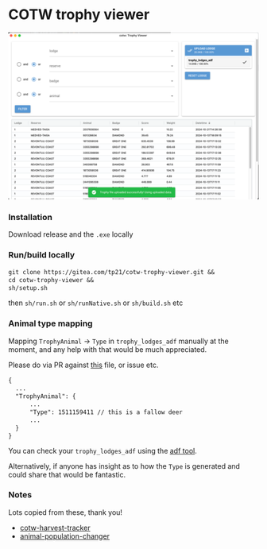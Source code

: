 # COTW trophy viewer

![Screenshot](assets/screenShot.png)

### Installation

Download release and the `.exe` locally 

### Run/build locally

```
git clone https://gitea.com/tp21/cotw-trophy-viewer.git &&
cd cotw-trophy-viewer &&
sh/setup.sh 
```
then `sh/run.sh` or `sh/runNative.sh` or `sh/build.sh` etc

### Animal type mapping

Mapping `TrophyAnimal` -> `Type` in `trophy_lodges_adf` manually at the moment, and any help with that would be much appreciated.

Please do via PR against [this](https://github.com/tom-power/cotw-trophy-viewer/blob/main/cotw-trophy-viewer/lib/model/animalType.py) file, or issue etc.

```
{
  ...
  "TrophyAnimal": {
      ...
      "Type": 1511159411 // this is a fallow deer
      ...
  }
}
```

You can check your `trophy_lodges_adf` using the [adf tool](https://mathartbang.com/deca/tool/adf.html).

Alternatively, if anyone has insight as to how the `Type` is generated and could share that would be fantastic.

### Notes

Lots copied from these, thank you!

- [cotw-harvest-tracker](https://github.com/LordHansCapon/cotw-harvest-tracker)
- [animal-population-changer](https://github.com/cpypasta/apc)